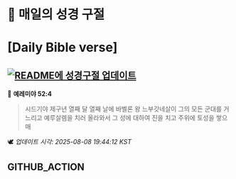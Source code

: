 # 🙏 매일의 성경 구절
# [Daily Bible verse]
## [![README에 성경구절 업데이트](https://github.com/DONGSUKA/first_test/actions/workflows/update-readme-bible.yml/badge.svg)](https://github.com/DONGSUKA/first_test/actions/workflows/update-readme-bible.yml)
<!-- START_BIBLE_VERSE -->
📖 **예레미야 52:4**
> 시드기야 제구년 열째 달 열째 날에 바벨론 왕 느부갓네살이 그의 모든 군대를 거느리고 예루살렘을 치러 올라와서 그 성에 대하여 진을 치고 주위에 토성을 쌓으매

🕊️ _업데이트 시각: 2025-08-08 19:44:12 KST_
  <!-- END_BIBLE_VERSE -->
## GITHUB_ACTION
